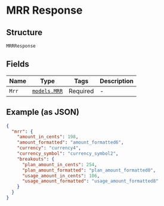 
# MRR Response

## Structure

`MRRResponse`

## Fields

| Name | Type | Tags | Description |
|  --- | --- | --- | --- |
| `Mrr` | [`models.MRR`](mrr.md) | Required | - |

## Example (as JSON)

```json
{
  "mrr": {
    "amount_in_cents": 198,
    "amount_formatted": "amount_formatted6",
    "currency": "currency4",
    "currency_symbol": "currency_symbol2",
    "breakouts": {
      "plan_amount_in_cents": 254,
      "plan_amount_formatted": "plan_amount_formatted0",
      "usage_amount_in_cents": 106,
      "usage_amount_formatted": "usage_amount_formatted8"
    }
  }
}
```

